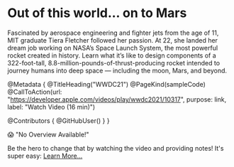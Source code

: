 # Out of this world... on to Mars

Fascinated by aerospace engineering and fighter jets from the age of 11, MIT graduate Tiera Fletcher followed her passion. At 22, she landed her dream job working on NASA’s Space Launch System, the most powerful rocket created in history. Learn what it’s like to design components of a 322-foot-tall, 8.8-million-pounds-of-thrust-producing rocket intended to journey humans into deep space — including the moon, Mars, and beyond.

@Metadata {
   @TitleHeading("WWDC21")
   @PageKind(sampleCode)
   @CallToAction(url: "https://developer.apple.com/videos/play/wwdc2021/10317", purpose: link, label: "Watch Video (16 min)")

   @Contributors {
      @GitHubUser(<replace this with your GitHub handle>)
   }
}

😱 "No Overview Available!"

Be the hero to change that by watching the video and providing notes! It's super easy:
 [Learn More…](https://wwdcnotes.com/documentation/wwdcnotes/contributing)

